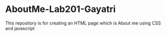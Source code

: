 # AboutMe-Lab201-Gayatri
This repository is for creating an HTML page which is About me using CSS and javascript
